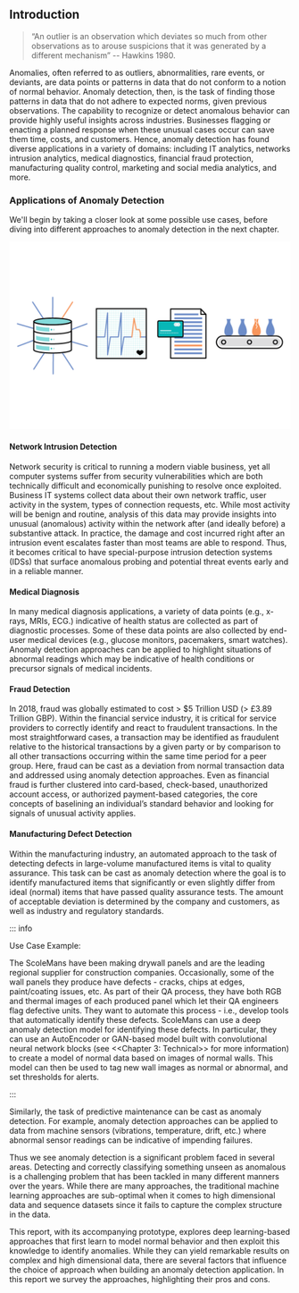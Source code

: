## Introduction

> “An outlier is an observation which deviates so much from other observations as to arouse suspicions that it was generated by a different mechanism”
> -- Hawkins 1980.

Anomalies, often referred to as outliers, abnormalities, rare events, or
deviants, are data points or patterns in data that do not conform to a notion of
normal behavior. Anomaly detection, then, is the task of finding those patterns
in data that do not adhere to expected norms, given previous observations.
The capability to recognize or detect anomalous behavior can provide highly
useful insights across industries. Businesses flagging or enacting a planned
response when these unusual cases occur can save them time, costs, and
customers. Hence, anomaly detection has found diverse applications in a variety
of domains: including IT analytics, networks intrusion analytics, medical
diagnostics, financial fraud protection, manufacturing quality control,
marketing and social media analytics, and more.

### Applications of Anomaly Detection

We'll begin by taking a closer look at some possible use cases, before diving into different approaches to anomaly detection in the next chapter.

![Anomaly detection is relevant to several usecases - Network intrusion detection, Medical diagnosis, Fraud detection and manufacturing defect detection.](figures/ill-18.png)

#### Network Intrusion Detection

Network security is critical to running a modern viable business, yet all computer
systems suffer from security vulnerabilities which are both technically
difficult and economically punishing to resolve once exploited. Business IT
systems collect data about their own network traffic, user activity in the
system, types of connection requests, etc. While most activity will be benign
and routine, analysis of this data may provide insights into unusual (anomalous)
activity within the network after (and ideally before) a substantive attack. In
practice, the damage and cost incurred right after an intrusion event escalates
faster than most teams are able to respond. Thus, it becomes critical to have
special-purpose intrusion detection systems (IDSs) that surface anomalous
probing and potential threat events early and in a reliable manner.

#### Medical Diagnosis

In many medical diagnosis applications, a variety of data points (e.g., x-rays,
MRIs, ECG.) indicative of health status are collected as part of diagnostic
processes. Some of these data points are also collected by end-user medical
devices (e.g., glucose monitors, pacemakers, smart watches). Anomaly detection
approaches can be applied to highlight situations of abnormal readings which may
be indicative of health conditions or precursor signals of medical incidents.  

#### Fraud Detection

In 2018, fraud was globally estimated to cost > $5 Trillion USD (> £3.89
Trillion GBP). Within the financial service industry, it is critical for service
providers to correctly identify and react to fraudulent transactions. In the
most straightforward cases, a transaction may be identified as fraudulent
relative to the historical transactions by a given party or by comparison to all
other transactions occurring within the same time period for a peer group. Here,
fraud can be cast as a deviation from normal transaction data and addressed
using anomaly detection approaches. Even as financial fraud is further clustered
into card-based, check-based, unauthorized account access, or authorized
payment-based categories, the core concepts of baselining an individual’s
standard behavior and looking for signals of unusual activity applies. 

#### Manufacturing Defect Detection

Within the manufacturing industry, an automated approach to the task of
detecting defects in large-volume manufactured items is vital to quality
assurance. This task can be cast as anomaly detection where the goal is to
identify manufactured items that significantly or even slightly differ from
ideal (normal) items that have passed quality assurance tests. The amount of
acceptable deviation is determined by the company and customers, as well as
industry and regulatory standards. 

::: info

Use Case Example:

The ScoleMans have been making drywall panels and are the leading regional
supplier for construction companies. Occasionally, some of the wall panels they
produce have defects - cracks, chips at edges, paint/coating issues, etc. As
part of their QA process, they have both RGB and thermal images of each produced
panel which let their QA engineers flag defective units. They want to automate
this process - i.e., develop tools that automatically identify these defects.
ScoleMans can use a deep anomaly detection model for identifying these defects.
In particular, they can use an AutoEncoder or GAN-based model built with
convolutional neural network blocks (see <<Chapter 3: Technical>> for more
information) to create a model of normal data based on images of normal walls.
This model can then be used to tag new wall images as normal or abnormal, and
set thresholds for alerts.

:::

Similarly, the task of predictive maintenance can be cast as anomaly detection.
For example, anomaly detection approaches can be applied to data from machine
sensors (vibrations, temperature, drift, etc.) where abnormal sensor readings
can be indicative of impending failures.

Thus we see anomaly detection is a significant problem faced in several areas.
Detecting and correctly classifying something unseen as anomalous is a
challenging problem that has been tackled in many different manners over the
years. While there are many approaches, the traditional machine learning
approaches are sub-optimal when it comes to high dimensional data and sequence
datasets since it fails to capture the complex structure in the data.

This report, with its accompanying prototype, explores deep learning-based
approaches that first learn to model normal behavior and then exploit this
knowledge to identify anomalies. While they can yield remarkable results on
complex and high dimensional data, there are several factors that influence the
choice of approach when building an anomaly detection application. In this
report we survey the approaches, highlighting their pros and cons.

